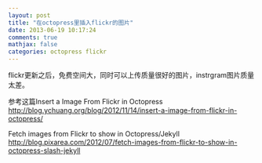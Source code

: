 ```yaml
---
layout: post
title: "在octopress里插入flickr的图片"
date: 2013-06-19 10:17:24
comments: true
mathjax: false
categories: octopress flickr
---
```

flickr更新之后，免费空间大，同时可以上传质量很好的图片，instrgram图片质量太差。

参考这篇Insert a Image From Flickr in Octopress <http://blog.ychuang.org/blog/2012/11/14/insert-a-image-from-flickr-in-octopress/>

Fetch images from Flickr to show in Octopress/Jekyll <http://blog.pixarea.com/2012/07/fetch-images-from-flickr-to-show-in-octopress-slash-jekyll>

<!--more-->

